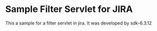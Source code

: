# Sample Filter Servlet for JIRA
This a sample for a filter servlet in jira. It was developed by sdk-6.3.12
